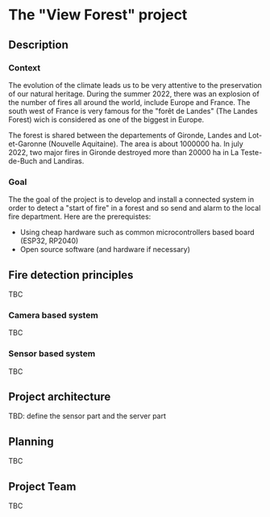 # The "View Forest"  project

## Description

### Context

The evolution of the climate leads us to be very attentive to the preservation of our natural heritage. During the
summer 2022, there was an explosion of the number of fires all around the world, include Europe and France. The south west
of France is very famous for the "forêt de Landes" (The Landes Forest) wich is considered as one of the biggest in Europe.

The forest is shared between the departements of Gironde, Landes and Lot-et-Garonne (Nouvelle Aquitaine). The area is about 1000000 ha. In july 2022, two major fires in Gironde destroyed more than 20000 ha in La Teste-de-Buch and Landiras.

### Goal

The the goal of the project is to develop and install a connected system in order to detect a "start of fire" in a forest and so send and alarm to the local fire department. Here are the prerequistes:

- Using cheap hardware such as common microcontrollers based board (ESP32, RP2040)
- Open source software (and hardware if necessary)

## Fire detection principles

TBC

### Camera based system

TBC

### Sensor based system

TBC

## Project architecture

TBD: define the sensor part and the server part

## Planning

TBC

## Project Team

TBC



